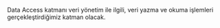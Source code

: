 ﻿Data Access katmanı veri yönetim ile ilgili, veri yazma ve okuma işlemleri gerçekleştirdiğimiz katman olacak.